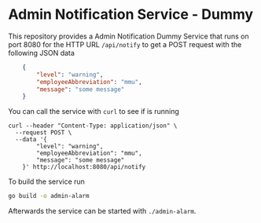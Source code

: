 # Admin Notification Service - Dummy

This repository provides a Admin Notification Dummy Service that runs on port
8080 for the HTTP URL `/api/notify` to get a POST request with the
following JSON data

```json
    {
        "level": "warning",
        "employeeAbbreviation": "mmu",
        "message": "some message"
    }
```

You can call the service with `curl` to see if is running

```curl
curl --header "Content-Type: application/json" \
  --request POST \
  --data '{
        "level": "warning",
        "employeeAbbreviation": "mmu",
        "message": "some message"
    }' http://localhost:8080/api/notify
```

To build the service run

```sh
go build -o admin-alarm
```

Afterwards the service can be started with `./admin-alarm`.
